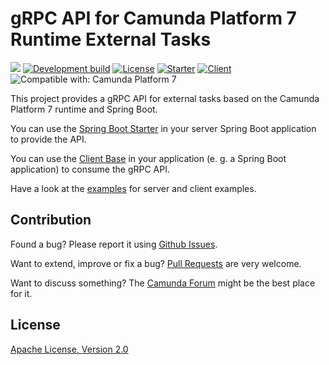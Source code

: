 # gRPC API for Camunda Platform 7 Runtime External Tasks

[![](https://img.shields.io/badge/Lifecycle-Proof%20of%20Concept-blueviolet)](https://github.com/Camunda-Community-Hub/community/blob/main/extension-lifecycle.md#proof-of-concept-)
[![Development build](https://github.com/camunda-community-hub/camunda-platform-7-grpc-external-task/workflows/Development%20build/badge.svg?branch=master)](https://github.com/camunda/camunda-platform-7-grpc-external-task/actions?query=workflow%3A%22Development+build%22)
[![License](https://img.shields.io/badge/License-Apache%202.0-blue.svg)](./LICENSE)
[![Starter](https://img.shields.io/maven-central/v/org.camunda.community/camunda-platform-7-grpc-external-task-spring-boot-starter?color=green&label=starter)](https://search.maven.org/artifact/org.camunda.community/camunda-platform-7-grpc-external-task-spring-boot-starter)
[![Client](https://img.shields.io/maven-central/v/org.camunda.community/camunda-platform-7-grpc-external-task-client-core?color=green&label=client)](https://search.maven.org/artifact/org.camunda.community/camunda-platform-7-grpc-external-task-client-core)
![Compatible with: Camunda Platform 7](https://img.shields.io/badge/Compatible%20with-Camunda%20Platform%207-26d07c)

This project provides a gRPC API for external tasks based on the Camunda Platform 7 runtime and Spring Boot.

You can use the [Spring Boot Starter](./starter) in your server Spring Boot application to provide the API.

You can use the [Client Base](./client-core) in your application (e. g. a Spring Boot application) to consume the gRPC API.

Have a look at the [examples](./examples) for server and client examples.

## Contribution

Found a bug? Please report it using [Github Issues](../../issues).

Want to extend, improve or fix a bug? [Pull Requests](../../pulls) are very welcome.

Want to discuss something? The [Camunda Forum](https://forum.camunda.org/c/community-extensions) might be the best place for it.

## License

[Apache License, Version 2.0](./LICENSE)
